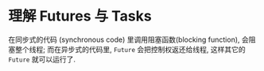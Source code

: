 # 理解 Futures 与 Tasks

在同步式的代码 (synchronous code) 里调用阻塞函数(blocking function), 会阻塞整个线程;
而在异步式的代码里, `Future` 会把控制权返还给线程, 这样其它的 `Future` 就可以运行了.
